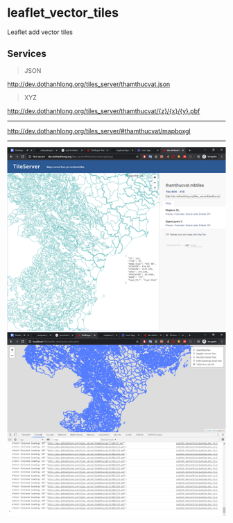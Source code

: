 # leaflet_vector_tiles
Leaflet add vector tiles

## Services

> JSON

http://dev.dothanhlong.org/tiles_server/thamthucvat.json

> XYZ

http://dev.dothanhlong.org/tiles_server/thamthucvat/{z}/{x}/{y}.pbf

---
http://dev.dothanhlong.org/tiles_server/#thamthucvat/mapboxgl

***

<img src="img/h1.png">

<img src="img/h2.png">
